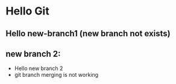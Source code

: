 # Hello Git
## Hello new-branch1 (new branch not exists)
## new branch 2:
- Hello new branch 2 
- git branch merging is not working